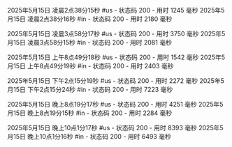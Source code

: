 
2025年5月15日 凌晨2点38分15秒 #us - 状态码 200 - 用时 1245 毫秒
2025年5月15日 凌晨2点38分16秒 #in - 状态码 200 - 用时 2180 毫秒

2025年5月15日 凌晨3点58分17秒 #us - 状态码 200 - 用时 3750 毫秒
2025年5月15日 凌晨3点58分15秒 #in - 状态码 200 - 用时 2081 毫秒

2025年5月15日 上午8点49分18秒 #us - 状态码 200 - 用时 1542 毫秒
2025年5月15日 上午8点49分19秒 #in - 状态码 200 - 用时 2403 毫秒

2025年5月15日 下午2点15分19秒 #us - 状态码 200 - 用时 2272 毫秒
2025年5月15日 下午2点15分24秒 #in - 状态码 200 - 用时 7223 毫秒

2025年5月15日 晚上8点19分17秒 #us - 状态码 200 - 用时 4251 毫秒
2025年5月15日 晚上8点19分15秒 #in - 状态码 200 - 用时 2284 毫秒

2025年5月15日 晚上10点1分17秒 #us - 状态码 200 - 用时 8393 毫秒
2025年5月15日 晚上10点1分16秒 #in - 状态码 200 - 用时 6493 毫秒

